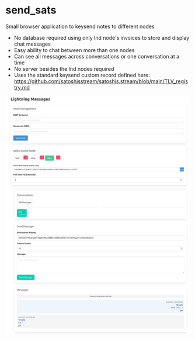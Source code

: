 # send_sats
Small browser application to keysend notes to different nodes

- No database required using only lnd node's invoices to store and display chat messages
- Easy ability to chat between more than one nodes
- Can see all messages across conversations or one conversation at a time
- No server besides the lnd nodes required
- Uses the standard keysend custom record defined here: https://github.com/satoshisstream/satoshis.stream/blob/main/TLV_registry.md

![demo](./images/demo_1.png)
![demo](./images/demo_2.png)
